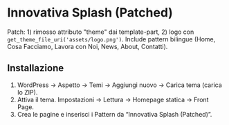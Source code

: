 # Innovativa Splash (Patched)
Patch: 1) rimosso attributo "theme" dai template-part, 2) logo con `get_theme_file_uri('assets/logo.png')`.
Include pattern bilingue (Home, Cosa Facciamo, Lavora con Noi, News, About, Contatti).

## Installazione
1. WordPress → Aspetto → Temi → Aggiungi nuovo → Carica tema (carica lo ZIP).
2. Attiva il tema. Impostazioni → Lettura → Homepage statica → Front Page.
3. Crea le pagine e inserisci i Pattern da “Innovativa Splash (Patched)”.
